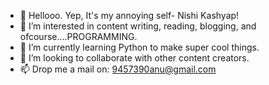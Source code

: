 - 👋 Hellooo. Yep, It's my annoying self- Nishi Kashyap!
- 👀 I’m interested in content writing, reading, blogging, and ofcourse....PROGRAMMING.
- 🌱 I’m currently learning Python to make super cool things.
- 💞️ I’m looking to collaborate with other content creators.
- 📫 Drop me a mail on: 9457390anu@gmail.com

<!---
Nishi-16-K/Nishi-16-K is a ✨ special ✨ repository because its `README.md` (this file) appears on your GitHub profile.
You can click the Preview link to take a look at your changes.
--->
